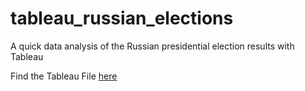 # tableau_russian_elections
A quick data analysis of the Russian presidential election results with Tableau

Find the Tableau File [here](https://public.tableau.com/profile/n1oftheabove#!/vizhome/russian_pres_elections/Story1?publish=yes)
